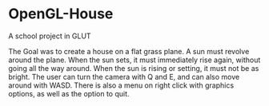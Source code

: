 # OpenGL-House
A school project in GLUT

The Goal was to create a house on a flat grass plane. A sun must revolve around the plane. When the sun sets, it must
immediately rise again, without going all the way around. When the sun is rising or setting, it must not be as bright.
The user can turn the camera with Q and E, and can also move around with WASD.
There is also a menu on right click with graphics options, as well as the option to quit.
